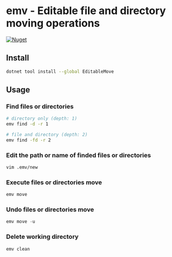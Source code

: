 # emv - Editable file and directory moving operations

[![Nuget](https://img.shields.io/nuget/v/EditableMove)](https://www.nuget.org/packages/EditableMove)

## Install

```sh
dotnet tool install --global EditableMove
```

## Usage

### Find files or directories

```sh
# directory only (depth: 1)
emv find -d -r 1

# file and directory (depth: 2)
emv find -fd -r 2
```

### Edit the path or name of finded files or directories

```sh
vim .emv/new
```

### Execute files or directories move

```cs
emv move
```

### Undo files or directories move

```cs
emv move -u
```

### Delete working directory

```cs
emv clean
```
